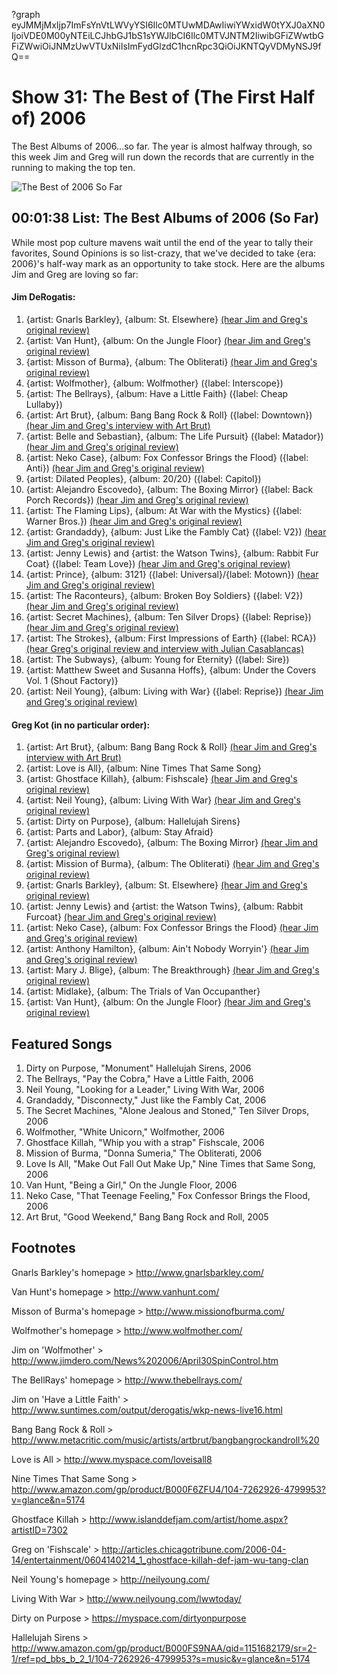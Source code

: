 ?graph eyJMMjMxIjp7ImFsYnVtLWVyYSI6Ilc0MTUwMDAwIiwiYWxidW0tYXJ0aXN0IjoiVDE0M00yNTEiLCJhbGJ1bS1sYWJlbCI6Ilc0MTVJNTM2IiwibGFiZWwtbGFiZWwiOiJNMzUwVTUxNiIsImFydGlzdC1hcnRpc3QiOiJKNTQyVDMyNSJ9fQ==

# Show 31: The Best of (The First Half of) 2006
The Best Albums of 2006...so far. The year is almost halfway through, so this week Jim and Greg will run down the records that are currently in the running to making the top ten.

![The Best of 2006 So Far](http://static.soundopinions.org/images/2006/thumbsup.jpg)

## 00:01:38 List: The Best Albums of 2006 (So Far)
While most pop culture mavens wait until the end of the year to tally their favorites, Sound Opinions is so list-crazy, that we've decided to take {era: 2006}'s half-way mark as an opportunity to take stock. Here are the albums Jim and Greg are loving so far:

#### Jim DeRogatis: 

1. {artist: Gnarls Barkley}, {album: St. Elsewhere} [(hear Jim and Greg's original review)](/show/23/)
2. {artist: Van Hunt}, {album: On the Jungle Floor} [(hear Jim and Greg's original review)](/show/21/)
3. {artist: Misson of Burma}, {album: The Obliterati} [(hear Jim and Greg's original review)](/show/26/)
4. {artist: Wolfmother}, {album: Wolfmother} ({label: Interscope})
5. {artist: The Bellrays}, {album: Have a Little Faith} ({label: Cheap Lullaby})
6. {artist: Art Brut}, {album: Bang Bang Rock & Roll} ({label: Downtown}) [(hear Jim and Greg's interview with Art Brut)](/show/24/)
3. {artist: Belle and Sebastian}, {album: The Life Pursuit} ({label: Matador}) [(hear Jim and Greg's original review)](/show/12/)
5. {artist: Neko Case}, {album: Fox Confessor Brings the Flood} ({label: Anti}) [(hear Jim and Greg's original review)](/show/14/)
6. {artist: Dilated Peoples}, {album: 20/20} ({label: Capitol})
7. {artist: Alejandro Escovedo}, {album: The Boxing Mirror} ({label: Back Porch Records}) [(hear Jim and Greg's original review)](/show/23/)
8. {artist: The Flaming Lips}, {album: At War with the Mystics} ({label: Warner Bros.}) [(hear Jim and Greg's original review)](/show/19/)
9. {artist: Grandaddy}, {album: Just Like the Fambly Cat} ({label: V2}) [(hear Jim and Greg's original review)](/show/24/)
11. {artist: Jenny Lewis} and {artist: the Watson Twins}, {album: Rabbit Fur Coat} ({label: Team Love}) [(hear Jim and Greg's original review)](/show/8/)
13. {artist: Prince}, {album: 3121} ({label: Universal}/{label: Motown}) [(hear Jim and Greg's original review)](/show/19/)
14. {artist: The Raconteurs}, {album: Broken Boy Soldiers} ({label: V2}) [(hear Jim and Greg's original review)](/show/25/)
15. {artist: Secret Machines}, {album: Ten Silver Drops} ({label: Reprise}) [(hear Jim and Greg's original review)](/show/20/)
16. {artist: The Strokes}, {album: First Impressions of Earth} ({label: RCA}) [(hear Greg's original review and interview with Julian Casablancas)](/show/6/)
17. {artist: The Subways}, {album: Young for Eternity} ({label: Sire})
18. {artist: Matthew Sweet and Susanna Hoffs}, {album: Under the Covers Vol. 1 (Shout Factory)}
20. {artist: Neil Young}, {album: Living with War} ({label: Reprise}) [(hear Jim and Greg's original review)](/show/22/)

#### Greg Kot (in no particular order):

1. {artist: Art Brut}, {album: Bang Bang Rock & Roll} [(hear Jim and Greg's interview with Art Brut)](/show/24/)
2. {artist: Love is All}, {album: Nine Times That Same Song}
3. {artist: Ghostface Killah}, {album: Fishscale} [(hear Jim and Greg's original review)](show/20/)
4. {artist: Neil Young}, {album: Living With War} [(hear Jim and Greg's original review)](/show/22/)
5. {artist: Dirty on Purpose}, {album: Hallelujah Sirens}
2. {artist: Parts and Labor}, {album: Stay Afraid}
2. {artist: Alejandro Escovedo}, {album: The Boxing Mirror} [(hear Jim and Greg's original review)](/show/23/)
2. {artist: Mission of Burma}, {album: The Obliterati} [(hear Jim and Greg's original review)](/show/26/)
2. {artist: Gnarls Barkley}, {album: St. Elsewhere} [(hear Jim and Greg's original review)](/show/23/)
2. {artist: Jenny Lewis} and {artist: the Watson Twins}, {album: Rabbit Furcoat} [(hear Jim and Greg's original review)](/show/8/)
2. {artist: Neko Case}, {album: Fox Confessor Brings the Flood} [(hear Jim and Greg's original review)](/show/14/)
2. {artist: Anthony Hamilton}, {album: Ain't Nobody Worryin'} [(hear Jim and Greg's original review)](/show/7/)
2. {artist: Mary J. Blige}, {album: The Breakthrough} [(hear Jim and Greg's original review)](/show/6/)
2. {artist: Midlake}, {album: The Trials of Van Occupanther}
2. {artist: Van Hunt}, {album: On the Jungle Floor} [(hear Jim and Greg's original review)](/show/21/)

## Featured Songs
1. Dirty on Purpose, "Monument" Hallelujah Sirens, 2006
2. The Bellrays, "Pay the Cobra," Have a Little Faith, 2006
3. Neil Young, "Looking for a Leader," Living With War, 2006
4. Grandaddy, "Disconnecty," Just like the Fambly Cat, 2006
5. The Secret Machines, "Alone Jealous and Stoned," Ten Silver Drops, 2006
6. Wolfmother, "White Unicorn," Wolfmother, 2006
7. Ghostface Killah, "Whip you with a strap" Fishscale, 2006
8. Mission of Burma, "Donna Sumeria," The Obliterati, 2006
9. Love Is All, "Make Out Fall Out Make Up," Nine Times that Same Song, 2006
10. Van Hunt, "Being a Girl," On the Jungle Floor, 2006
11. Neko Case, "That Teenage Feeling," Fox Confessor Brings the Flood, 2006
12. Art Brut, "Good Weekend," Bang Bang Rock and Roll, 2005

## Footnotes
Gnarls Barkley's homepage > http://www.gnarlsbarkley.com/

Van Hunt's homepage > http://www.vanhunt.com/

Misson of Burma's homepage > http://www.missionofburma.com/

Wolfmother's homepage > http://www.wolfmother.com/

Jim on 'Wolfmother' > http://www.jimdero.com/News%202006/April30SpinControl.htm

The BellRays' homepage > http://www.thebellrays.com/

Jim on 'Have a Little Faith' > http://www.suntimes.com/output/derogatis/wkp-news-live16.html

Bang Bang Rock & Roll > http://www.metacritic.com/music/artists/artbrut/bangbangrockandroll%20

Love is All > http://www.myspace.com/loveisall8

Nine Times That Same Song > http://www.amazon.com/gp/product/B000F6ZFU4/104-7262926-4799953?v=glance&n=5174

Ghostface Killah > http://www.islanddefjam.com/artist/home.aspx?artistID=7302

Greg on 'Fishscale' > http://articles.chicagotribune.com/2006-04-14/entertainment/0604140214_1_ghostface-killah-def-jam-wu-tang-clan

Neil Young's homepage > http://neilyoung.com/

Living With War > http://www.neilyoung.com/lwwtoday/

Dirty on Purpose > https://myspace.com/dirtyonpurpose

Hallelujah Sirens > http://www.amazon.com/gp/product/B000FS9NAA/qid=1151682179/sr=2-1/ref=pd_bbs_b_2_1/104-7262926-4799953?s=music&v=glance&n=5174

